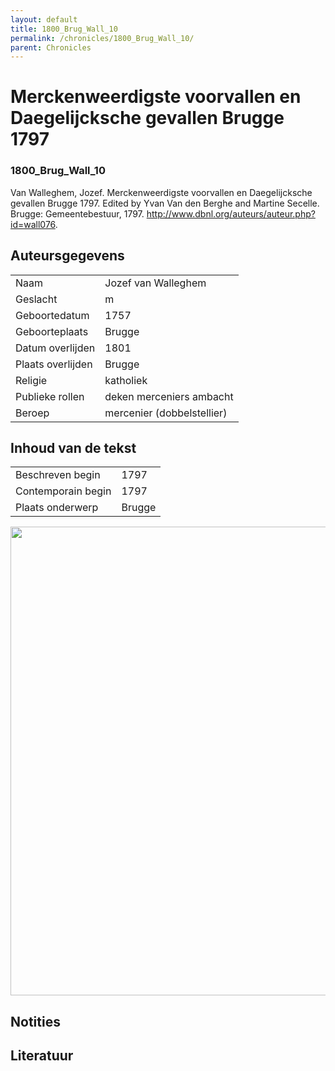 ```yaml
---
layout: default
title: 1800_Brug_Wall_10
permalink: /chronicles/1800_Brug_Wall_10/
parent: Chronicles
--- 
```



# Merckenweerdigste voorvallen en Daegelijcksche gevallen Brugge 1797 

### 1800_Brug_Wall_10 

Van Walleghem, Jozef. Merckenweerdigste voorvallen en Daegelijcksche gevallen Brugge 1797. Edited by Yvan Van den Berghe and Martine Secelle. Brugge: Gemeentebestuur, 1797. http://www.dbnl.org/auteurs/auteur.php?id=wall076. 

## Auteursgegevens 

| | | 
| --------------- | --------------- | 
| Naam | Jozef van Walleghem | 
| Geslacht | m | 
| Geboortedatum | 1757 | 
| Geboorteplaats | Brugge | 
| Datum overlijden | 1801 | 
| Plaats overlijden | Brugge | 
| Religie | katholiek | 
| Publieke rollen | deken merceniers ambacht | 
| Beroep | mercenier (dobbelstellier) | 

## Inhoud van de tekst 

| | | 
| --------------- | --------------- | 
| Beschreven begin | 1797 | 
| Contemporain begin | 1797 | 
| Plaats onderwerp | Brugge | 

[<img src="..\..\barplots_chronicles\1800_Brug_Wall_10.jpg" width="750"/>](..\..\barplots_chronicles\1800_Brug_Wall_10.jpg) 

## Notities 

## Literatuur 

